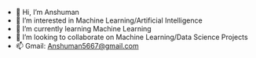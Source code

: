 - 👋 Hi, I’m Anshuman
- 👀 I’m interested in Machine Learning/Artificial Intelligence
- 🌱 I’m currently learning Machine Learning
- 💞️ I’m looking to collaborate on Machine Learning/Data Science Projects
- 📫 Gmail: Anshuman5667@gmail.com

<!---
Ansh5667/Ansh5667 is a ✨ special ✨ repository because its `README.md` (this file) appears on your GitHub profile.
You can click the Preview link to take a look at your changes.
--->
